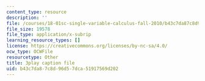 ```yaml
---
content_type: resource
description: ''
file: /courses/18-01sc-single-variable-calculus-fall-2010/b43c7da87c8d96d57dca51917569d202_LUdI4-YCIh8.srt
file_size: 19578
file_type: application/x-subrip
learning_resource_types: []
license: https://creativecommons.org/licenses/by-nc-sa/4.0/
ocw_type: OCWFile
resourcetype: Other
title: 3play caption file
uid: b43c7da8-7c8d-96d5-7dca-51917569d202
---
```

